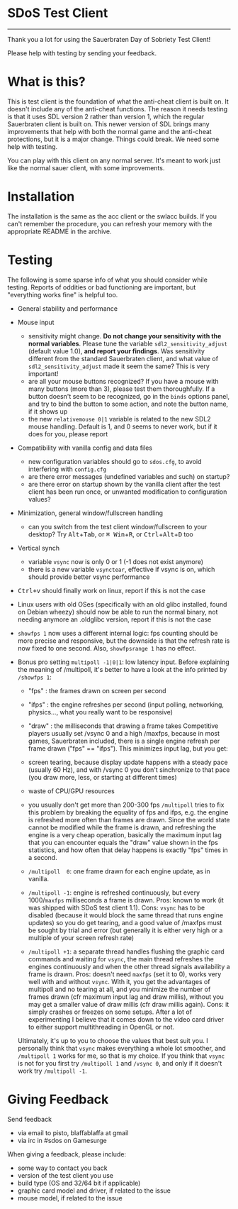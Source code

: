 # SDoS Test Client #

-------

Thank you a lot for using the Sauerbraten Day of Sobriety Test Client!

Please help with testing by sending your feedback.

# What is this? #

This is test client is the foundation of what the anti-cheat client is
built on. It doesn't include any of the anti-cheat functions. The
reason it needs testing is that it uses SDL version 2 rather than
version 1, which the regular Sauerbraten client is built on. This
newer version of SDL brings many improvements that help with both the
normal game and the anti-cheat protections, but it is a major
change. Things could break. We need some help with testing.

You can play with this client on any normal server. It's meant to work
just like the normal sauer client, with some improvements.

# Installation #

The installation is the same as the acc client or the swlacc
builds. If you can't remember the procedure, you can refresh your
memory with the appropriate README in the archive.

# Testing #

The following is some sparse info of what you should consider while
testing. Reports of oddities or bad functioning are important, but
"everything works fine" is helpful too.

- General stability and performance
- Mouse input
  - sensitivity might change. __Do not change your sensitivity with
    the normal variables__. Please tune the variable
    `sdl2_sensitivity_adjust` (default value 1.0), **and report your
    findings**. Was sensitivity different from the standard
    Sauerbraten client, and what value of `sdl2_sensitivity_adjust`
    made it seem the same? This is very important!
  - are all your mouse buttons recognized? If you have a mouse with
    many buttons (more than 3), please test them thoroughfully. If a
    button doesn't seem to be recognized, go in the `binds` options
    panel, and try to bind the button to some action, and note the
    button name, if it shows up
  - the new `relativemouse 0|1` variable is related to the new SDL2
    mouse handling. Default is 1, and 0 seems to never work, but if it
    does for you, please report
- Compatibility with vanilla config and data files
  - new configuration variables should go to `sdos.cfg`, to avoid
    interfering with `config.cfg`
  - are there error messages (undefined variables and such) on
    startup?
  - are there error on startup shown by the vanilla client after the
    test client has been run once, or unwanted modification to
    configuration values?
- Minimization, general window/fullscreen handling
  - can you switch from the test client window/fullscreen to your
    desktop? Try <kbd>Alt</kbd>+<kbd>Tab</kbd>, or <kbd>⌘ Win</kbd>+<kbd>R</kbd>, or
    <kbd>Ctrl</kbd>+<kbd>Alt</kbd>+<kbd>D</kbd> too
- Vertical synch
  - variable `vsync` now is only 0 or 1 (-1 does not exist anymore)
  - there is a new variable `vsynctear`, effective if vsync is on,
    which should provide better vsync performance
- <kbd>Ctrl+v</kbd> should finally work on linux, report if this is
  not the case
- Linux users with old OSes (specifically with an old glibc installed,
  found on Debian wheezy) should now be able to run the normal binary,
  not needing anymore an .oldglibc version, report if this is not the
  case
- `showfps 1` now uses a different internal logic: fps counting should
  be more precise and responsive, but the downside is that the refresh
  rate is now fixed to one second. Also, `showfpsrange 1` has no effect.
- Bonus pro setting `multipoll -1|0|1`: low latency input.
  Before explaining the meaning of /multipoll, it's better to have a look
  at the info printed by `/showfps 1`:
  - "fps"  : the frames drawn on screen per second
  - "ifps" : the engine refreshes per second (input polling, networking,
    physics..., what you really want to be responsive)
  - "draw" : the milliseconds that drawing a frame takes
  Competitive players usually set /vsync 0 and a high /maxfps, because in
  most games, Sauerbraten included, there is a single engine refresh
  per frame drawn ("fps" == "ifps"). This minimizes input lag, but you get:
  - screen tearing, because display update happens with a steady pace
    (usually 60 Hz), and with /vsync 0 you don't sinchronize to that pace
    (you draw more, less, or starting at different times)
  - waste of CPU/GPU resources
  - you usually don't get more than 200-300 fps
  `/multipoll` tries to fix this problem by breaking the equality of fps
  and ifps, e.g. the engine is refreshed more often than frames are drawn.
  Since the world state cannot be modified while the frame is drawn, and
  refreshing the engine is a very cheap operation, basically the maximum
  input lag that you can encounter equals the "draw" value shown in the
  fps statistics, and how often that delay happens is exactly "fps" times
  in a second.

  - `/multipoll  0`: one frame drawn for each engine update, as in vanilla.
  - `/multipoll -1`: engine is refreshed continuously, but every 1000/`maxfps`
    milliseconds a frame is drawn. Pros: known to work (it was shipped with
    SDoS test client 1.1). Cons: `vsync` has to be disabled (because it would
    block the same thread that runs engine updates) so you do get tearing,
    and a good value of /maxfps must be sought by trial and error (but
    generally it is either very high or a multiple of your screen refresh rate)
  - `/multipoll +1`: a separate thread handles flushing the graphic card
    commands and waiting for `vsync`, the main thread refreshes the engines
    continuously and when the other thread signals availability a frame is
    drawn. Pros: doesn't need `maxfps` (set it to 0), works very well with and
    without `vsync`. With it, you get the advantages of multipoll  and no
    tearing at all, and you minimize the number of frames drawn (cfr maximum
    input lag and draw millis), without you may get a smaller value of draw
    millis (cfr draw millis again). Cons: it simply crashes or freezes on
    some setups. After a lot of experimenting I believe that it comes down
    to the video card driver to either support multithreading in OpenGL or not.

  Ultimately, it's up to you to choose the values that best suit you. I personally
  think that `vsync` makes everything a whole lot smoother, and `/multipoll 1`
  works for me, so that is my choice. If you think that `vsync` is not for you
  first try `/multipoll 1` and `/vsync 0`, and only if it doesn't work try
  `/multipoll -1`.

# Giving Feedback #

Send feedback

- via email to pisto, blaffablaffa at gmail
- via irc in #sdos on Gamesurge

When giving a feedback, please include:

- some way to contact you back
- version of the test client you use
- build type (OS and 32/64 bit if applicable)
- graphic card model and driver, if related to the issue
- mouse model, if related to the issue
